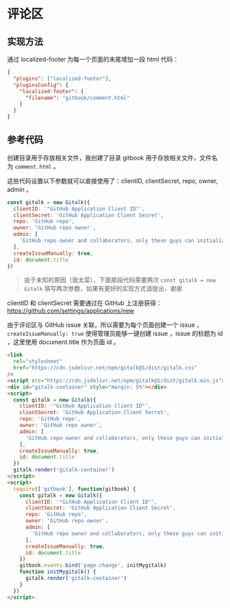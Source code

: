 # 评论区

## 实现方法

通过 localized-footer 为每一个页面的末尾增加一段 html 代码：

```json
{
  "plugins": ["localized-footer"],
  "pluginsConfig": {
    "localized-footer": {
      "filename": "gitbook/comment.html"
    }
  }
}
```

## 参考代码

创建目录用于存放相关文件，我创建了目录 gitbook 用于存放相关文件，文件名为 `comment.html` 。

这些代码设置以下参数就可以直接使用了：clientID, clientSecret, repo, owner, admin 。

```javascript
const gitalk = new Gitalk({
  clientID: '"GitHub Application Client ID"',
  clientSecret: 'GitHub Application Client Secret',
  repo: 'GitHub repo',
  owner: 'GitHub repo owner',
  admin: [
    'GitHub repo owner and collaborators, only these guys can initialize github issues'
  ],
  createIssueManually: true,
  id: document.title
})
```

> 由于未知的原因（我太菜），下面那段代码需要两次 `const gitalk = new Gitalk` 填写两次参数，如果有更好的实现方式请提出，谢谢

clientID 和 clientSecret 需要通过在 GitHub 上注册获得：https://github.com/settings/applications/new

由于评论区与 GitHub issue 关联，所以需要为每个页面创建一个 issue ，`createIssueManually: true` 使得管理员能够一键创建 issue ，issue 的标题为 id ，这里使用 document.title 作为页面 id 。

```html
<link
  rel="stylesheet"
  href="https://cdn.jsdelivr.net/npm/gitalk@1/dist/gitalk.css"
/>
<script src="https://cdn.jsdelivr.net/npm/gitalk@1/dist/gitalk.min.js"></script>
<div id="gitalk-container" style="margin: 5%"></div>
<script>
  const gitalk = new Gitalk({
    clientID: '"GitHub Application Client ID"',
    clientSecret: 'GitHub Application Client Secret',
    repo: 'GitHub repo',
    owner: 'GitHub repo owner',
    admin: [
      'GitHub repo owner and collaborators, only these guys can initialize github issues'
    ],
    createIssueManually: true,
    id: document.title
  })
  gitalk.render('gitalk-container')
</script>
<script>
  require(['gitbook'], function(gitbook) {
    const gitalk = new Gitalk({
      clientID: '"GitHub Application Client ID"',
      clientSecret: 'GitHub Application Client Secret',
      repo: 'GitHub repo',
      owner: 'GitHub repo owner',
      admin: [
        'GitHub repo owner and collaborators, only these guys can initialize github issues'
      ],
      createIssueManually: true,
      id: document.title
    })
    gitbook.events.bind('page.change', initMygitalk)
    function initMygitalk() {
      gitalk.render('gitalk-container')
    }
  })
</script>
```
